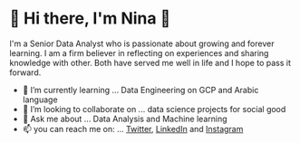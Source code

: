 # 🌊 Hi there, I'm Nina 👋

I'm a Senior Data Analyst who is passionate about growing and forever learning. I am a firm believer in reflecting on experiences and sharing knowledge with other. Both have served me well in life and I hope to pass it forward. 

- 🌱 I’m currently learning ... Data Engineering on GCP and Arabic language
- 👯 I’m looking to collaborate on ... data science projects for social good
- 💬 Ask me about ... Data Analysis and Machine learning
- 📫 you can reach me on: ... [Twitter](https://twitter.com/IamNinaNadia), [LinkedIn](linkedin.com/in/ninanadia/) and [Instagram](https://www.instagram.com/iamninanadia/)
